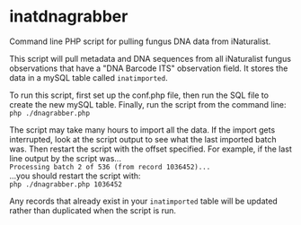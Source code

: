 # inatdnagrabber
Command line PHP script for pulling fungus DNA data from iNaturalist.

This script will pull metadata and DNA sequences from all iNaturalist fungus observations 
that have a "DNA Barcode ITS" observation field. It stores the data in a mySQL table 
called `inatimported`.

To run this script, first set up the conf.php file, then run the SQL file to create the 
new mySQL table. Finally, run the script from the command line:<br/>
`php ./dnagrabber.php`

The script may take many hours to import all the data. If the import gets interrupted, 
look at the script output to see what the last imported batch was. Then restart the script 
with the offset specified. For example, if the last line output by the script was...<br/>
`Processing batch 2 of 536 (from record 1036452)...`<br/>
...you should restart the script with:<br/>
`php ./dnagrabber.php 1036452`

Any records that already exist in your `inatimported` table will be updated rather than 
duplicated when the script is run.
